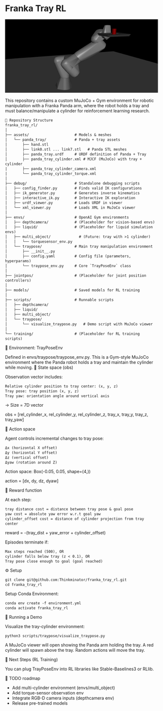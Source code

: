 # Franka Tray RL

![alt text](image.png)

This repository contains a custom MuJoCo + Gym environment for robotic manipulation with a Franka Panda arm, where the robot holds a tray and must balance/manipulate a cylinder for reinforcement learning research.

    📂 Repository Structure
    franka_tray_rl/
    │
    ├── assets/                     # Models & meshes
    │   └── panda_tray/             # Panda + tray assets
    │       ├── hand.stl
    │       ├── link0.stl ... link7.stl   # Panda STL meshes
    │       ├── panda_tray.urdf     # URDF definition of Panda + Tray
    │       ├── panda_tray_cylinder.xml # MJCF (MuJoCo) with tray + cylinder
    |       ├── panda_tray_cylinder_camera.xml
    |       └── panda_tray_cylinder_torque.xml
    │
    ├── debug/                      # Standalone debugging scripts
    │   ├── config_finder.py        # Finds valid IK configurations
    │   ├── ik_generator.py         # Generates inverse kinematics
    │   ├── interactive_ik.py       # Interactive IK exploration
    │   ├── urdf_viewer.py          # Loads URDF in viewer
    │   └── xml_viewer.py           # Loads XML in MuJoCo viewer
    │
    ├── envs/                       # OpenAI Gym environments
    │   ├── depthcamera/            # (Placeholder for vision-based envs)
    │   ├── liquid/                 # (Placeholder for liquid simulation envs)
    │   ├── multi_object/             # (Future: tray with >1 cylinder)
    │   │   └── torquesensor_env.py
    │   └── traypose/               # Main tray manipulation environment
    │       ├── __init__.py
    │       ├── config.yaml         # Config file (parameters, hyperparams)
    │       └── traypose_env.py     # Core `TrayPoseEnv` class
    │
    ├── jointpos/                   # (Placeholder for joint position controllers)
    │
    ├── models/                     # Saved models for RL training
    │
    ├── scripts/                    # Runnable scripts
    │   ├── depthcamera/
    │   ├── liquid/
    │   ├── multi_object/
    │   └── traypose/
    │       └── visualize_traypose.py   # Demo script with MuJoCo viewer
    │
    └── training/                   # (Placeholder for RL training scripts)

🦾 Environment: TrayPoseEnv

Defined in envs/traypose/traypose_env.py.
This is a Gym-style MuJoCo environment where the Panda robot holds a tray and maintain the cylinder while moving.
🔹 State space (obs)

Observation vector includes:

    Relative cylinder position to tray center: (x, y, z)
    Tray pose: tray position (x, y, z)
    Tray yaw: orientation angle around vertical axis

→ Size = 7D vector

obs = [rel_cylinder_x, rel_cylinder_y, rel_cylinder_z,
       tray_x, tray_y, tray_z,
       tray_yaw]

🔹 Action space

Agent controls incremental changes to tray pose:

    Δx (horizontal X offset)
    Δy (horizontal Y offset)
    Δz (vertical offset)
    Δyaw (rotation around Z)

Action space: Box(-0.05, 0.05, shape=(4,))

action = [dx, dy, dz, dyaw]

🔹 Reward function

At each step:

    tray distance cost = distance between tray pose & goal pose
    yaw cost = absolute yaw error w.r.t goal yaw
    cylinder_offset cost = distance of cylinder projection from tray center

reward = -(tray_dist + yaw_error + cylinder_offset)

Episodes terminate if:

    Max steps reached (500), OR
    cylinder falls below tray (z < 0.1), OR
    Tray pose close enough to goal (goal reached)

⚙️ Setup

    git clone git@github.com:Thinkminator/franka_tray_rl.git
    cd franka_tray_rl

Setup Conda Environment:

    conda env create -f environment.yml
    conda activate franka_tray_rl

🚀 Running a Demo

Visualize the tray-cylinder environment:


    python3 scripts/traypose/visualize_traypose.py

A MuJoCo viewer will open showing the Panda arm holding the tray.
A red cylinder will spawn above the tray.
Random actions will move the tray.

🧠 Next Steps (RL Training)

You can plug TrayPoseEnv into RL libraries like Stable-Baselines3 or RLlib.


📌 TODO roadmap

- Add multi-cylinder environment (envs/multi_object)
- Add torque-sensor observation env
- Integrate RGB-D camera inputs (depthcamera env)
- Release pre-trained models